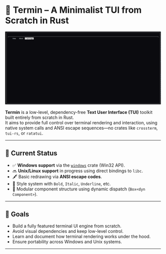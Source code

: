 # 🧮 Termin – A Minimalist TUI from Scratch in Rust
![alt text](./assets/image.png)


**Termin** is a low-level, dependency-free **Text User Interface (TUI)** toolkit built entirely from scratch in Rust.  
It aims to provide full control over terminal rendering and interaction, using native system calls and ANSI escape sequences—no crates like `crossterm`, `tui-rs`, or `ratatui`.

---

## 🚀 Current Status

- ✅ **Windows support** via the [`windows`](https://crates.io/crates/windows) crate (Win32 API).
- 🔜 **Unix/Linux support** in progress using direct bindings to `libc`.
- 🖋️ Basic redrawing via **ANSI escape codes**.
- 🎨 Style system with `Bold`, `Italic`, `Underline`, etc.
- 🧱 Modular component structure using dynamic dispatch (`Box<dyn Component>`).

---

## 🎯 Goals

- Build a fully featured terminal UI engine from scratch.
- Avoid visual dependencies and keep low-level control.
- Learn and document how terminal rendering works under the hood.
- Ensure portability across Windows and Unix systems.

---
